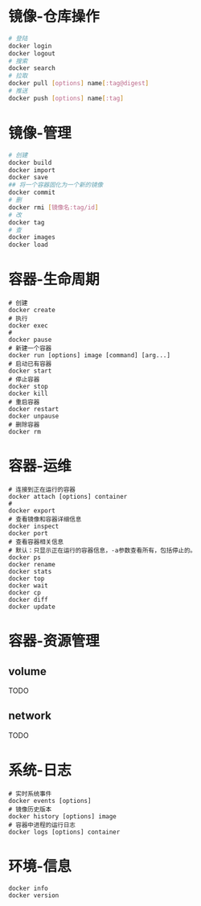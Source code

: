 # 镜像-仓库操作

```sh
# 登陆
docker login
docker logout
# 搜索
docker search
# 拉取
docker pull [options] name[:tag@digest]
# 推送
docker push [options] name[:tag]
```

# 镜像-管理

```sh
# 创建
docker build
docker import
docker save
## 将一个容器固化为一个新的镜像
docker commit
# 删
docker rmi [镜像名:tag/id]
# 改
docker tag
# 查
docker images
docker load
```

# 容器-生命周期


```shell
# 创建
docker create
# 执行
docker exec
# 
docker pause
# 新建一个容器
docker run [options] image [command] [arg...]
# 启动已有容器
docker start
# 停止容器
docker stop
docker kill
# 重启容器
docker restart
docker unpause
# 删除容器
docker rm
```

# 容器-运维

```shell
# 连接到正在运行的容器
docker attach [options] container
# 
docker export
# 查看镜像和容器详细信息
docker inspect
docker port
# 查看容器相关信息
# 默认：只显示正在运行的容器信息，-a参数查看所有，包括停止的。
docker ps
docker rename
docker stats
docker top
docker wait
docker cp
docker diff
docker update
```

# 容器-资源管理

## volume

TODO

## network

TODO

# 系统-日志

```shell
# 实时系统事件
docker events [options]
# 镜像历史版本
docker history [options] image
# 容器中进程的运行日志
docker logs [options] container
```

# 环境-信息

```
docker info
docker version
```

